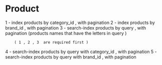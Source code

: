 # Product  

1 - index products by category_id , with pagination
2 - index products by brand_id , with pagination 
3 - search-index products by query , with pagination 
        (products names that have the letters in query  )

        ( 1 , 2 , 3  are required first )
4 - search-index  products by query with category_id  , with pagination
5 - search-index  products by query with brand_id  , with pagination